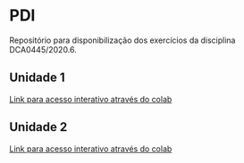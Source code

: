 # PDI

Repositório para disponibilização dos exercícios da disciplina DCA0445/2020.6.

## Unidade 1

[Link para acesso interativo através do colab](<https://colab.research.google.com/github/cefasr/PDI/blob/main/Exercícios Unidade 1.ipynb>)

## Unidade 2

[Link para acesso interativo através do colab](<https://colab.research.google.com/github/cefasr/PDI/blob/main/Exercícios Unidade 2.ipynb>)
